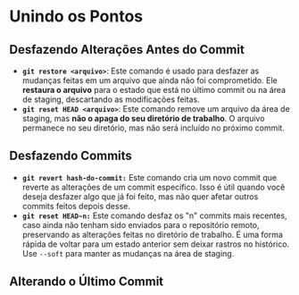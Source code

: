 # Unindo os Pontos

## Desfazendo Alterações Antes do Commit

* **`git restore <arquivo>`**: Este comando é usado para desfazer as mudanças feitas em um arquivo que ainda não foi comprometido. Ele **restaura o arquivo** para o estado que está no último commit ou na área de staging, descartando as modificações feitas.
* **`git reset HEAD <arquivo>`**: Este comando remove um arquivo da área de staging, mas **não o apaga do seu diretório de trabalho**. O arquivo permanece no seu diretório, mas não será incluído no próximo commit.

## Desfazendo Commits

* **`git revert hash-do-commit:`** Este comando cria um novo commit que reverte as alterações de um commit específico. Isso é útil quando você deseja desfazer algo que já foi feito, mas não quer afetar outros commits feitos depois desse.
* **`git reset HEAD~n:`** Este comando desfaz os "n" commits mais recentes, caso ainda não tenham sido enviados para o repositório remoto, preservando as alterações feitas no diretório de trabalho. É uma forma rápida de voltar para um estado anterior sem deixar rastros no histórico. Use `--soft` para manter as mudanças na área de staging.

## Alterando o Último Commit

